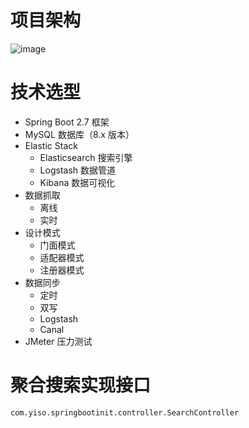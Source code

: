 # 项目架构

![image](https://github.com/fangtexi/yiso/assets/79567863/7d1b4b65-224b-4594-bc52-2386ff3141f9)

# 技术选型
- Spring Boot 2.7 框架
- MySQL 数据库（8.x 版本）
- Elastic Stack 
  - Elasticsearch 搜索引擎
  - Logstash 数据管道
  - Kibana 数据可视化
- 数据抓取
  - 离线
  - 实时
- 设计模式 
  - 门面模式
  - 适配器模式
  - 注册器模式
- 数据同步
  - 定时
  - 双写
  - Logstash
  - Canal
- JMeter 压力测试
# 聚合搜索实现接口
`com.yiso.springbootinit.controller.SearchController`

